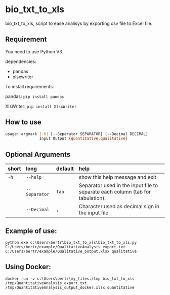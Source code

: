 # bio_txt_to_xls

bio_txt_to_xls, script to ease analisys by exporting csv file to Excel file.

## Requirement

You need to use Python V3.

dependencies:
  * pandas
  * xlsxwriter

To install requirements:

pandas:
```pip install pandas```

XlsWriter:
```pip install XlsxWriter```

## How to use


```bash
usage: argmark [-h] [--Separator SEPARATOR] [--Decimal DECIMAL]
               Input Output {quantitative,qualitative}

```
## Optional Arguments

|short|long|default|help|
| :--- | :--- | :--- | :--- |
|`-h`|`--help`||show this help message and exit|
||`--Separator`|`tab`|Separator used in the input file to separate each column (tab for tabulation).|
||`--Decimal`|`,`|Character used as decimal sign in the input file|


## Example of use:

```python.exe c:\Users\bertr\bio_txt_to_xls\bio_txt_to_xls.py C:/Users/bertr/example/QualitativeAnalysis_export.txt C:/Users/bertr/example/Qualitative_output.xlsx qualitative```

## Using Docker:

```docker run -v c:\Users\bertr\my_files:/tmp bio_txt_to_xls /tmp/QuantitativeAnalysis_export.txt /tmp/QuantitativeAnalysis_output_docker.xlsx quantitative```
